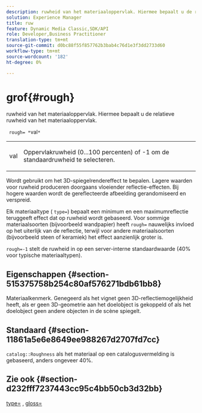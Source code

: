 ```yaml
---
description: ruwheid van het materiaaloppervlak. Hiermee bepaalt u de relatieve ruwheid van het materiaaloppervlak.
solution: Experience Manager
title: ruw
feature: Dynamic Media Classic,SDK/API
role: Developer,Business Practitioner
translation-type: tm+mt
source-git-commit: d0bc88f55f857762b3bab4c76d1e3f3dd2733d60
workflow-type: tm+mt
source-wordcount: '182'
ht-degree: 0%

---
```



# grof{#rough}

ruwheid van het materiaaloppervlak. Hiermee bepaalt u de relatieve ruwheid van het materiaaloppervlak.

` rough= *`val`*`

<table id="simpletable_432E33EC87144AC7A2A8D9406F862708"> 
 <tr class="strow"> 
  <td class="stentry"> <p> <span class="varname"> val  </span> </p> </td> 
  <td class="stentry"> <p>Oppervlakruwheid (0...100 percenten) of -1 om de standaardruwheid te selecteren. </p> </td> 
 </tr> 
</table>

Wordt gebruikt om het 3D-spiegelrendereffect te bepalen. Lagere waarden voor ruwheid produceren doorgaans vloeiender reflectie-effecten. Bij hogere waarden wordt de gereflecteerde afbeelding gerandomiseerd en verspreid.

Elk materiaaltype ( `type=`) bepaalt een minimum en een maximumreflectie teruggeeft effect dat op ruwheid wordt gebaseerd. Voor sommige materiaalsoorten (bijvoorbeeld wandpapier) heeft `rough=` nauwelijks invloed op het uiterlijk van de reflectie, terwijl voor andere materiaalsoorten (bijvoorbeeld steen of keramiek) het effect aanzienlijk groter is.

`rough=-1` stelt de ruwheid in op een server-interne standaardwaarde (40% voor typische materiaaltypen).

## Eigenschappen {#section-515375758b254c80af576271bdb61bb8}

Materiaalkenmerk. Genegeerd als het vignet geen 3D-reflectiemogelijkheid heeft, als er geen 3D-geometrie aan het doelobject is gekoppeld of als het doelobject geen andere objecten in de scène spiegelt.

## Standaard {#section-11861a5e6e8649ee988267d2707fd7cc}

`catalog::Roughness` als het materiaal op een catalogusvermelding is gebaseerd, anders ongeveer 40%.

## Zie ook {#section-d232fff7237443cc95c4bb50cb3d32bb}

[type=](../../../../../ir-api/http-protocol/image-rendering-api-ref/c-ir-http-protocol-ref/c-ir-http-protocol-command-reference/r-ir-http-type.md#reference-128c7de89e2d46838019b560f3f84a35) ,  [gloss=](../../../../../ir-api/http-protocol/image-rendering-api-ref/c-ir-http-protocol-ref/c-ir-http-protocol-command-reference/r-ir-http-gloss.md#reference-325aef2ee51e4e1584a06047427340ca)
